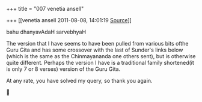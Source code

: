 +++
title = "007 venetia ansell"

+++
[[venetia ansell	2011-08-08, 14:01:19 [Source](https://groups.google.com/g/samskrita/c/oa9BcCjWCio)]]



bahu dhanyavAdaH sarvebhyaH



The version that I have seems to have been pulled from various bits ofthe Guru Gita and has some crossover with the last of Sunder's links below (which is the same as the Chinmayananda one others sent), but is otherwise quite different. Perhaps the version I have is a traditional family shortened(it is only 7 or 8 verses) version of the Guru Gita.

At any rate, you have solved my query, so thank you again.  
  



